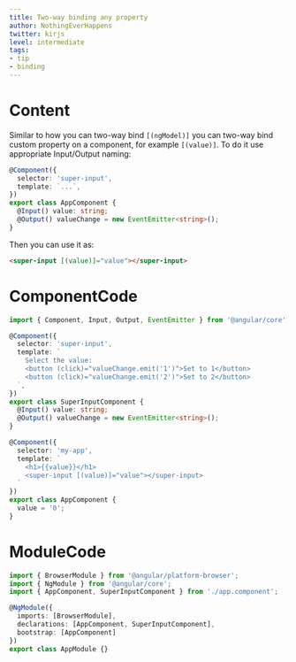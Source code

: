 ```yaml
---
title: Two-way binding any property
author: NothingEverHappens
twitter: kirjs
level: intermediate
tags:
- tip
- binding
---
```


# Content
Similar to how you can two-way bind `[(ngModel)]` you can two-way bind custom property on a component, for example `[(value)]`. To do it use appropriate Input/Output naming:

```typescript
@Component({
  selector: 'super-input', 
  template: `...`,
})
export class AppComponent {
  @Input() value: string;
  @Output() valueChange = new EventEmitter<string>();
}
```

Then you can use it as:
```html
<super-input [(value)]="value"></super-input>
```

# ComponentCode
```typescript
import { Component, Input, Output, EventEmitter } from '@angular/core';

@Component({
  selector: 'super-input', 
  template: `
    Select the value:
    <button (click)="valueChange.emit('1')">Set to 1</button>
    <button (click)="valueChange.emit('2')">Set to 2</button>
  `,
})
export class SuperInputComponent {
  @Input() value: string;
  @Output() valueChange = new EventEmitter<string>();
}

@Component({
  selector: 'my-app',
  template: `
    <h1>{{value}}</h1>
    <super-input [(value)]="value"></super-input>
  `
})
export class AppComponent {
  value = '0';
}
```

# ModuleCode
```typescript
import { BrowserModule } from '@angular/platform-browser';
import { NgModule } from '@angular/core';
import { AppComponent, SuperInputComponent } from './app.component';

@NgModule({
  imports: [BrowserModule],
  declarations: [AppComponent, SuperInputComponent],
  bootstrap: [AppComponent]
})
export class AppModule {}
```
